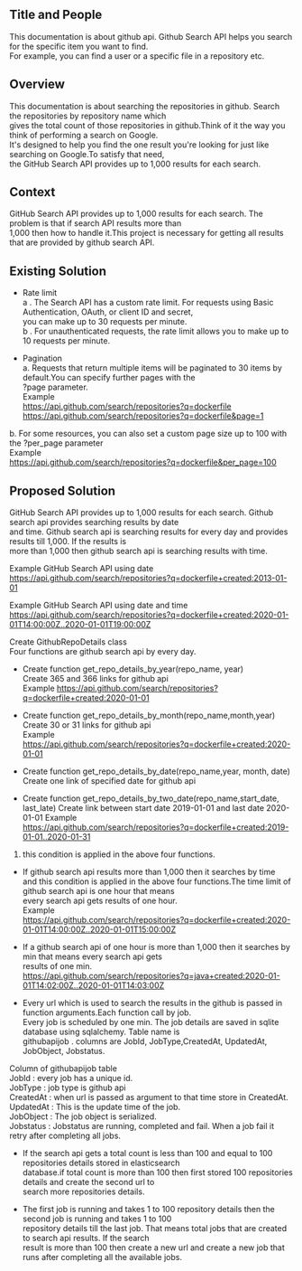 
## Title and People    

This documentation is about github api. Github  Search API helps you search for the specific item you want to find.    
For example, you can find a user or a specific file in a repository etc.     
 
## Overview   
This documentation is about searching the repositories in github. Search the repositories by repository name which     
gives the total count of those repositories in github.Think of it the way you think of performing a search on Google.    
It's designed to help you find the one result you're looking for just like searching on Google.To satisfy that need,    
the GitHub Search API provides up to 1,000 results for each search.     

## Context   
GitHub Search API provides up to 1,000 results for each search. The problem is that if search API results more than     
1,000 then how to handle it.This project is necessary for getting all results that are provided by github search API.   

## Existing Solution 

- Rate limit       
a . The Search API has a custom rate limit. For requests using Basic Authentication, OAuth,   or client ID and secret,   
you can make up to 30 requests per minute.   
b . For unauthenticated requests, the rate limit allows you to make up to 10 requests per minute.   
  
- Pagination   
a.  Requests that return multiple items will be paginated to 30 items by default.You can specify further pages with the  
?page parameter.   
Example    
https://api.github.com/search/repositories?q=dockerfile    
https://api.github.com/search/repositories?q=dockerfile&page=1      

b. For some resources, you can also set a custom page size up to 100 with the ?per_page parameter    
Example   
https://api.github.com/search/repositories?q=dockerfile&per_page=100    

## Proposed Solution   
GitHub Search API provides up to 1,000 results for each search.  Github search api provides searching results by date   
and time. Github search api is searching results for every day and  provides results till  1,000. If the results is    
more than 1,000 then github search api is searching results with time.     

Example GitHub Search API using date   
https://api.github.com/search/repositories?q=dockerfile+created:2013-01-01    
 
Example GitHub Search API using date and time    
https://api.github.com/search/repositories?q=dockerfile+created:2020-01-01T14:00:00Z..2020-01-01T19:00:00Z     

Create GithubRepoDetails class  
Four functions are  github search api by every day.    
- Create function get_repo_details_by_year(repo_name, year)     
Create 365 and 366 links for github api    
Example
https://api.github.com/search/repositories?q=dockerfile+created:2020-01-01   
    
- Create function get_repo_details_by_month(repo_name,month,year)     
Create 30 or 31 links for github api   
Example     
https://api.github.com/search/repositories?q=dockerfile+created:2020-01-01   

- Create function get_repo_details_by_date(repo_name,year, month, date)    
Create one link of specified date  for github api   

- Create function get_repo_details_by_two_date(repo_name,start_date, last_late) 
Create link between start date 2019-01-01  and last date 2020-01-01 
Example   
https://api.github.com/search/repositories?q=dockerfile+created:2019-01-01..2020-01-31  

1. this condition is applied in the above four functions.    
- If github search api results more than 1,000 then it searches by time   
and  this condition is applied in the above four functions.The time limit of github search api is one hour that means    
every search api gets results of one hour.    
Example    
https://api.github.com/search/repositories?q=dockerfile+created:2020-01-01T14:00:00Z..2020-01-01T15:00:00Z      

- If a github search api of one hour is more than 1,000 then it searches by min that means every search api gets    
results of one min.    
https://api.github.com/search/repositories?q=java+created:2020-01-01T14:02:00Z..2020-01-01T14:03:00Z   
   

* Every url which is used to search the results in the github is passed in function arguments.Each function call by job.  
Every job is scheduled by one min. The job details are saved in sqlite database using sqlalchemy. Table name is    
githubapijob . columns are JobId, JobType,CreatedAt, UpdatedAt, JobObject, Jobstatus.         

Column of githubapijob table    
JobId : every job has a unique id.     
JobType : job type is github api    
CreatedAt : when url is passed as argument to that time store in CreatedAt.    
UpdatedAt : This is the update time of the job.    
JobObject : The job object is serialized.    
Jobstatus : Jobstatus are running, completed and fail. When a job fail it retry after completing all jobs.    
 
* If the search api gets a total count is less than 100 and equal to 100 repositories details stored in elasticsearch    
database.if total count is more than 100 then first stored 100 repositories details and create  the second url to      
search more repositories details.     

* The first job is running and takes 1 to 100 repository details then the second job is running and takes  1 to 100     
repository details till the last job. That means total jobs that are created to search api results. If the search       
result is more than 100  then create a new url and create a new job  that runs after completing all the available jobs.      


